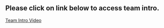 ## Please click on link below to access team intro.
[Team Intro Video](https://drive.google.com/file/d/1iI8TEmHzFY6NuKekiT4-EKInc5ReC0ok/view?usp=sharing)
